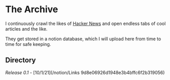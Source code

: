 ---
---

# The Archive

I continuously crawl the likes of [Hacker News](https://news.ycombinator.com/) and open endless tabs of cool articles and the like.

They get stored in a notion database, which I will upload here from time to time for safe keeping.

## Directory

_Release 0.1_ - [10/1/21](/notion/Links 9d8e06926d1948e3b4bffc6f2b319056)
